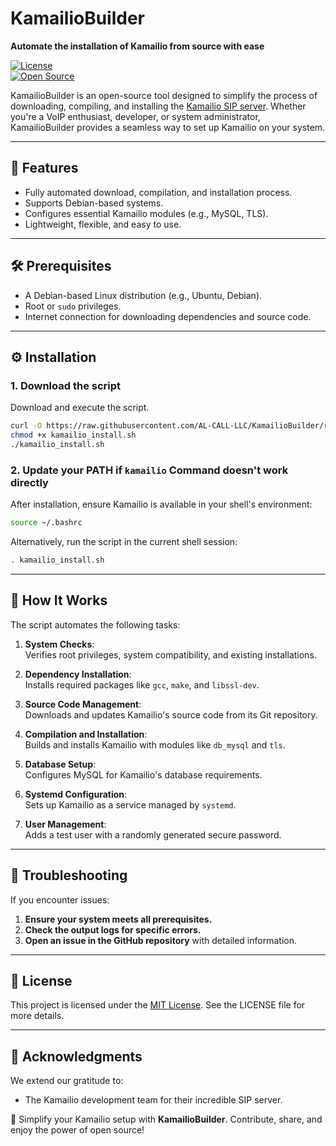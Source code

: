 # KamailioBuilder  
**Automate the installation of Kamailio from source with ease**  

[![License](https://img.shields.io/badge/license-MIT-green.svg)](LICENSE)  
[![Open Source](https://badges.frapsoft.com/os/v1/open-source.svg?v=103)](https://opensource.org/)  

KamailioBuilder is an open-source tool designed to simplify the process of downloading, compiling, and installing the [Kamailio SIP server](https://kamailio.org). Whether you're a VoIP enthusiast, developer, or system administrator, KamailioBuilder provides a seamless way to set up Kamailio on your system.  

---

## 🚀 Features  
- Fully automated download, compilation, and installation process.  
- Supports Debian-based systems.  
- Configures essential Kamailio modules (e.g., MySQL, TLS).  
- Lightweight, flexible, and easy to use.  

---

## 🛠 Prerequisites  
- A Debian-based Linux distribution (e.g., Ubuntu, Debian).  
- Root or `sudo` privileges.  
- Internet connection for downloading dependencies and source code.  

---

## ⚙️ Installation  
### 1. Download the script 
Download and execute the script. 
```bash
curl -O https://raw.githubusercontent.com/AL-CALL-LLC/KamailioBuilder/refs/heads/main/kamailio_install.sh
chmod +x kamailio_install.sh
./kamailio_install.sh
```

### 2. Update your PATH if ```kamailio``` Command doesn't work directly
After installation, ensure Kamailio is available in your shell's environment:
```bash
source ~/.bashrc
```
Alternatively, run the script in the current shell session:
```bash
. kamailio_install.sh
```

---

## 🧩 How It Works  
The script automates the following tasks:  
1. **System Checks**:  
   Verifies root privileges, system compatibility, and existing installations.  

2. **Dependency Installation**:  
   Installs required packages like `gcc`, `make`, and `libssl-dev`.  

3. **Source Code Management**:  
   Downloads and updates Kamailio's source code from its Git repository.  

4. **Compilation and Installation**:  
   Builds and installs Kamailio with modules like `db_mysql` and `tls`.  

5. **Database Setup**:  
   Configures MySQL for Kamailio's database requirements.  

6. **Systemd Configuration**:  
   Sets up Kamailio as a service managed by `systemd`.  

7. **User Management**:  
   Adds a test user with a randomly generated secure password.  

---

## 🔧 Troubleshooting  
If you encounter issues:  
1. **Ensure your system meets all prerequisites.**  
2. **Check the output logs for specific errors.**  
3. **Open an issue in the GitHub repository** with detailed information.  

---

## 📜 License  
This project is licensed under the [MIT License](LICENSE). See the LICENSE file for more details.  

---

## 🙌 Acknowledgments  
We extend our gratitude to:  
- The Kamailio development team for their incredible SIP server. 

🚀 Simplify your Kamailio setup with **KamailioBuilder**. Contribute, share, and enjoy the power of open source!  

